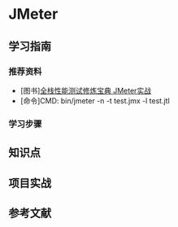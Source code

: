 # JMeter

## 学习指南

### 推荐资料

* [图书][全栈性能测试修炼宝典 JMeter实战](http://product.dangdang.com/24048538.html)
* [命令]CMD: bin/jmeter -n -t test.jmx -l test.jtl

### 学习步骤

## 知识点

## 项目实战

## 参考文献
